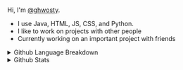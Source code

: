 <!--**ghwosty/ghwosty** is a ✨ _special_ ✨ repository because its `README.md` (this file) appears on your GitHub profile. -->
  <br>
  
  Hi, I'm [@ghwosty](https://github.com/ghwosty).
  - I use Java, HTML, JS, CSS, and Python.
  - I like to work on projects with other people
  - Currently working on an important project with friends

<details>
<summary>Github Language Breakdown</summary>
<br>

![](https://github-readme-stats.vercel.app/api/top-langs/?username=ghwosty&theme=tokyonight)

</details>

<details>
<summary>Github Stats</summary>
<br>

![](https://github-readme-stats.vercel.app/api?username=ghwosty&hide=stars&count_private=true&show_icons=true&theme=tokyonight)

</details>

